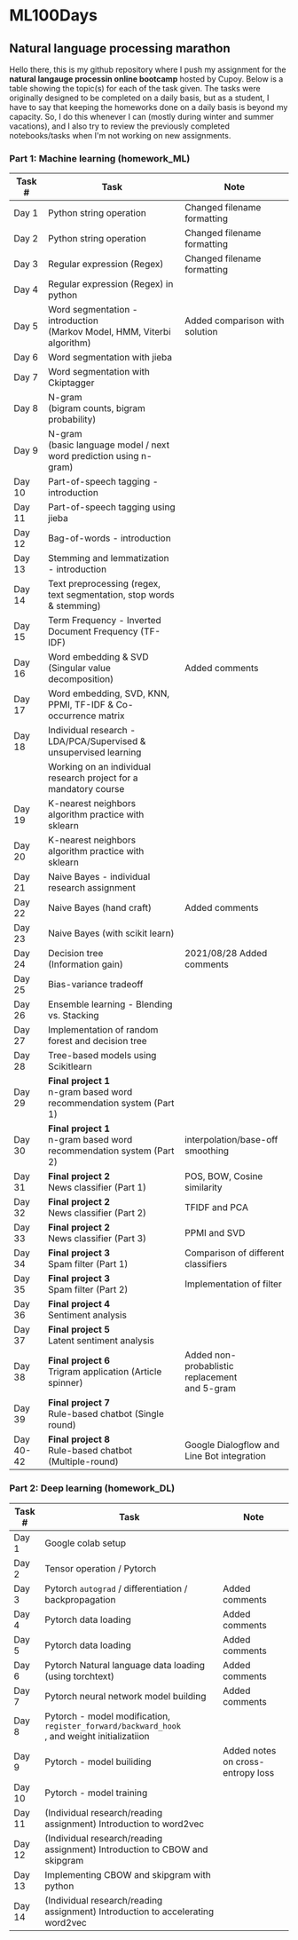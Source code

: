 # ML100Days
## Natural language processing marathon

Hello there, this is my github repository where I push my assignment for the <b>natural langauge processin online bootcamp</b> hosted by Cupoy. Below is a table showing the topic(s) for each of the task given. The tasks were originally designed to be completed on a daily basis, but as a student, I have to say that keeping the homeworks done on a daily basis is beyond my capacity. So, I do this whenever I can (mostly during winter and summer vacations), and I also try to review the previously completed notebooks/tasks when I'm not working on new assignments. 
  
### Part 1: Machine learning (homework_ML)

|Task #  | Task                                                                         | Note                           |
|--------|----------------------------------------------------------------------------- |--------------------------------|
| Day 1  | Python string operation                                                      |  Changed filename formatting    |
| Day 2  | Python string operation                                                      | Changed filename formatting    |
| Day 3  | Regular expression (Regex)                                                   |  Changed filename formatting    |
| Day 4  | Regular expression (Regex) in python                                         |                                 |
| Day 5  | Word segmentation - introduction <br>(Markov Model, HMM, Viterbi algorithm)  |  Added comparison with solution |
| Day 6  | Word segmentation with jieba                                                 |                                 |
| Day 7  | Word segmentation with Ckiptagger                                            |                                |
| Day 8  | N-gram <br>(bigram counts, bigram probability)                               |                                  |
| Day 9  | N-gram <br>(basic language model / next word prediction using n-gram)        |                                             |
| Day 10 | Part-of-speech tagging  -  introduction                                      |                                             |
| Day 11 | Part-of-speech tagging using jieba                                           |                                         |
| Day 12 | Bag-of-words - introduction                                                  |                                      |
| Day 13 | Stemming and lemmatization - introduction                                    |                                      |
| Day 14 | Text preprocessing (regex, text segmentation, stop words & stemming)         |                                      |
| Day 15 | Term Frequency - Inverted Document Frequency (TF-IDF)                        |                                       |
| Day 16 | Word embedding & SVD (Singular value decomposition)                          |  Added comments                             |
| Day 17 | Word embedding, SVD, KNN, PPMI, TF-IDF & Co-occurrence matrix                |                                           | 
| Day 18 | Individual research - LDA/PCA/Supervised & unsupervised learning             |                                             |
|        | Working on an individual research project for a mandatory course                                                                            |
| Day 19 | K-nearest neighbors algorithm practice with sklearn                          |                                            |
| Day 20 | K-nearest neighbors algorithm practice with sklearn                          |                                           |
| Day 21 | Naive Bayes - individual research assignment                                 |                                         |
| Day 22 | Naive Bayes (hand craft)                                                     |  Added comments                             |
| Day 23 | Naive Bayes (with scikit learn)                                              |                                           |
| Day 24 | Decision tree <br>(Information gain)                                         |  2021/08/28  Added comments                 |
| Day 25 | Bias-variance tradeoff                                                       |                                            |
| Day 26 | Ensemble learning - Blending vs. Stacking                                    |                                             |
| Day 27 | Implementation of random forest and decision tree                            |                                           |
| Day 28 | Tree-based models using Scikitlearn                                          |                                            |
| Day 29 | <b>Final project 1</b><br>n-gram based word recommendation system (Part 1)   |                                             |
| Day 30 | <b>Final project 1</b><br>n-gram based word recommendation system (Part 2)   |  interpolation/base-off smoothing           |
| Day 31 | <b>Final project 2</b><br>News classifier (Part 1)                           | POS, BOW, Cosine similarity                |
| Day 32 | <b>Final project 2</b><br>News classifier (Part 2)                           | TFIDF and PCA                              |
| Day 33 | <b>Final project 2</b><br>News classifier (Part 3)                           |  PPMI and SVD                               |
| Day 34 | <b>Final project 3</b><br>Spam filter (Part 1)                               |   Comparison of different classifiers        |
| Day 35 | <b>Final project 3</b><br>Spam filter (Part 2)                               |    Implementation of filter                   |
| Day 36 | <b>Final project 4</b><br>Sentiment analysis                                 |                                             |
| Day 37 | <b>Final project 5</b><br>Latent sentiment analysis                          |                                                      |
| Day 38 | <b>Final project 6</b><br>Trigram application (Article spinner)              | Added non-probablistic replacement <br> and 5-gram|
| Day 39 | <b>Final project 7</b><br>Rule-based chatbot (Single round)                  |                                                            |
| Day 40-42 | <b>Final project 8</b><br>Rule-based chatbot (Multiple-round)             |                 Google Dialogflow and Line Bot integration |


### Part 2: Deep learning (homework_DL)
| Task #    | Task                                                                         | Note                           |
|-----------|-----------------------------------------------------------------------------|--------------------------------|
| Day 1   | Google colab setup                                                           |                                |
| Day 2   | Tensor operation / Pytorch                                                   |                                |
| Day 3   | Pytorch `autograd` / differentiation / backpropagation                       | Added comments                 |
| Day 4   | Pytorch data loading                                                         | Added comments                 |
| Day 5   | Pytorch data loading                       | Added comments                 |
| Day 6   | Pytorch Natural language data loading (using torchtext)                        | Added comments                 |
| Day 7   | Pytorch neural network model building                       | Added comments                 |
| Day 8   | Pytorch - model modification, `register_forward/backward_hook`<br>, and weight initializatiion| |
| Day 9   | Pytorch - model builiding | Added notes on cross-entropy loss |
| Day 10  | Pytorch - model training | |
| Day 11  | (Individual research/reading assignment) Introduction to word2vec  | |
| Day 12  | (Individual research/reading assignment) Introduction to CBOW and skipgram  | |
| Day 13  | Implementing CBOW and skipgram with python  | |
| Day 14  | (Individual research/reading assignment) Introduction to accelerating word2vec  | |
